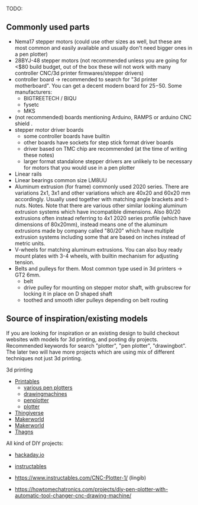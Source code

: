 TODO:

## Commonly used parts

* Nema17 stepper motors (could use other sizes as well, but these are most common and easily available and usually don't need bigger ones in a pen plotter)
* 28BYJ-48 stepper motors (not recommended unless you are going for <$80 build budget, out of the box these will not work with many controller CNC/3d printer firmwares/stepper drivers)
* controller board -> recommended to search for "3d printer motherboard". You can get a decent modern board for $25-$50. Some manufacturers:
  - BIGTREETECH / BIQU
  - fysetc 
  - MKS
* (not recommended) boards mentioning Arduino, RAMPS or arduino CNC shield .
* stepper motor driver boards
  - some controller boards have builtin
  - other boards have sockets for step stick format driver boards
  - driver based on TMC chip are recommended (at the time of writing these notes)
  - larger format standalone stepper drivers are unlikely to be necessary for motors that you would use in a pen plotter
* Linear rails
* Linear bearings common size LM8UU
* Aluminum extrusion (for frame) commonly used 2020 series. There are variations 2x1, 3x1 and other variations which are 40x20 and 60x20 mm accordingly. Usually used together with matching angle brackets and t-nuts. Notes. Note that there are various other similar looking aluminum extrusion systems which have incompatible dimensions. Also 80/20 extrusions often instead referring to 4x1 2020 series profile (which have dimensions of 80x20mm), instead means one of the aluminum extrusions made by company called "80/20" which have multiple extrusion systems including some that are based on inches instead of metric units.
* V-wheels for matching aluminum extrusions. You can also buy ready mount plates with 3-4 wheels, with builtin mechanism for adjusting tension.
* Belts and pulleys for them. Most common type used in 3d printers -> GT2 6mm. 
  - belt
  - drive pulley for mounting on stepper motor shaft, with grubscrew for locking it in place on D shaped shaft
  - toothed and smooth idler pulleys depending on belt routing

## Source of inspiration/existing models

If you are looking for inspiration or an existing design to build checkout websites with models for 3d printing, and posting diy projects. Recommended keywords for search "plotter", "pen plotter", "drawingbot". The later two will have more projects which are using mix of different techniques not just 3d printing.

3d printing
* [Printables](https://www.printables.com/search/models?q=plotter)
   * [various pen plotters](https://www.printables.com/@Kabacis_332837/collections/1870431)
   * [drawingmachines](https://www.printables.com/search/models?q=tag%3Adrawingmachine)
   * [penplotter](https://www.printables.com/search/models?q=tag%3Apenplotter)
   * [plotter](https://www.printables.com/search/models?q=tag%3Aplotter)
* [Thingiverse](https://www.thingiverse.com/search?q=plotter)
* [Makerworld](https://makerworld.com/en/search/models?keyword=plotter)
* [Makerworld](https://makerworld.com/en/search/models?keyword=plotter)
* [Thagns](https://thangs.com/search/pen%20plotter?scope=all)

All kind of DIY projects:
* [hackaday.io](https://hackaday.io/search?term=pen+plotter)
* [instructables](https://www.instructables.com/search/?q=plotter&projects=all)

* https://www.instructables.com/CNC-Plotter-1/  (lingib)
* https://howtomechatronics.com/projects/diy-pen-plotter-with-automatic-tool-changer-cnc-drawing-machine/ 
